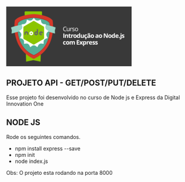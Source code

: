 ![Curso NodeJS](node.PNG)

## PROJETO API - GET/POST/PUT/DELETE

Esse projeto foi desenvolvido no curso de Node js e Express da Digital Innovation One

## NODE JS

Rode os seguintes comandos.
 
* npm install express --save
* npm init
* node index.js

Obs: O projeto esta rodando na porta 8000